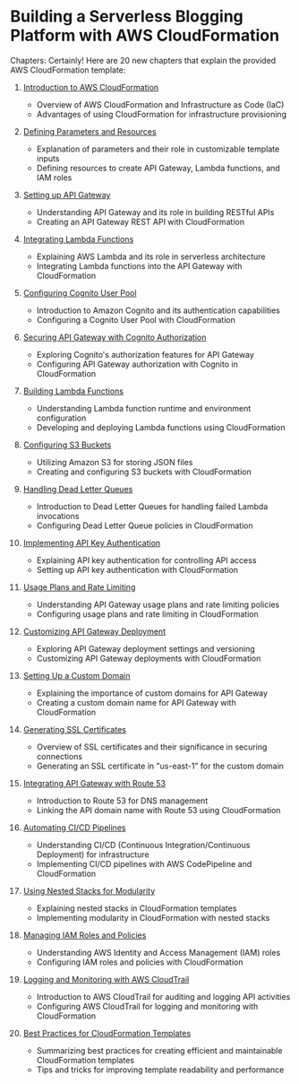 # Building a Serverless Blogging Platform with AWS CloudFormation

Chapters:
Certainly! Here are 20 new chapters that explain the provided AWS CloudFormation template:

1. [Introduction to AWS CloudFormation](https://learn.blitzbudget.com/devops/aws/cdk/mastering-aws-cdk-infrastructure-as-code-and-resource-deployment-on-aws/chapter-18-creating-learn-content-processing-and-storing-learning-resources)
   - Overview of AWS CloudFormation and Infrastructure as Code (IaC)
   - Advantages of using CloudFormation for infrastructure provisioning

2. [Defining Parameters and Resources](https://learn.blitzbudget.com/devops/aws/cdk/mastering-aws-cdk-infrastructure-as-code-and-resource-deployment-on-aws/chapter-18-creating-learn-content-processing-and-storing-learning-resources)
   - Explanation of parameters and their role in customizable template inputs
   - Defining resources to create API Gateway, Lambda functions, and IAM roles

3. [Setting up API Gateway](https://learn.blitzbudget.com/devops/aws/cdk/mastering-aws-cdk-infrastructure-as-code-and-resource-deployment-on-aws/chapter-18-creating-learn-content-processing-and-storing-learning-resources)
   - Understanding API Gateway and its role in building RESTful APIs
   - Creating an API Gateway REST API with CloudFormation

4. [Integrating Lambda Functions](https://learn.blitzbudget.com/devops/aws/cdk/mastering-aws-cdk-infrastructure-as-code-and-resource-deployment-on-aws/chapter-18-creating-learn-content-processing-and-storing-learning-resources)
   - Explaining AWS Lambda and its role in serverless architecture
   - Integrating Lambda functions into the API Gateway with CloudFormation

5. [Configuring Cognito User Pool](https://learn.blitzbudget.com/devops/aws/cdk/mastering-aws-cdk-infrastructure-as-code-and-resource-deployment-on-aws/chapter-18-creating-learn-content-processing-and-storing-learning-resources)
   - Introduction to Amazon Cognito and its authentication capabilities
   - Configuring a Cognito User Pool with CloudFormation

6. [Securing API Gateway with Cognito Authorization](https://learn.blitzbudget.com/devops/aws/cdk/mastering-aws-cdk-infrastructure-as-code-and-resource-deployment-on-aws/chapter-18-creating-learn-content-processing-and-storing-learning-resources)
   - Exploring Cognito's authorization features for API Gateway
   - Configuring API Gateway authorization with Cognito in CloudFormation

7. [Building Lambda Functions](https://learn.blitzbudget.com/devops/aws/cdk/mastering-aws-cdk-infrastructure-as-code-and-resource-deployment-on-aws/chapter-18-creating-learn-content-processing-and-storing-learning-resources)
   - Understanding Lambda function runtime and environment configuration
   - Developing and deploying Lambda functions using CloudFormation

8. [Configuring S3 Buckets](https://learn.blitzbudget.com/devops/aws/cdk/mastering-aws-cdk-infrastructure-as-code-and-resource-deployment-on-aws/chapter-18-creating-learn-content-processing-and-storing-learning-resources)
   - Utilizing Amazon S3 for storing JSON files
   - Creating and configuring S3 buckets with CloudFormation

9. [Handling Dead Letter Queues](https://learn.blitzbudget.com/devops/aws/cdk/mastering-aws-cdk-infrastructure-as-code-and-resource-deployment-on-aws/chapter-18-creating-learn-content-processing-and-storing-learning-resources)
   - Introduction to Dead Letter Queues for handling failed Lambda invocations
   - Configuring Dead Letter Queue policies in CloudFormation

10. [Implementing API Key Authentication](https://learn.blitzbudget.com/devops/aws/cdk/mastering-aws-cdk-infrastructure-as-code-and-resource-deployment-on-aws/chapter-18-creating-learn-content-processing-and-storing-learning-resources)
    - Explaining API key authentication for controlling API access
    - Setting up API key authentication with CloudFormation

11. [Usage Plans and Rate Limiting](https://learn.blitzbudget.com/devops/aws/cdk/mastering-aws-cdk-infrastructure-as-code-and-resource-deployment-on-aws/chapter-18-creating-learn-content-processing-and-storing-learning-resources)
    - Understanding API Gateway usage plans and rate limiting policies
    - Configuring usage plans and rate limiting in CloudFormation

12. [Customizing API Gateway Deployment](https://learn.blitzbudget.com/devops/aws/cdk/mastering-aws-cdk-infrastructure-as-code-and-resource-deployment-on-aws/chapter-18-creating-learn-content-processing-and-storing-learning-resources)
    - Exploring API Gateway deployment settings and versioning
    - Customizing API Gateway deployments with CloudFormation

13. [Setting Up a Custom Domain](https://learn.blitzbudget.com/devops/aws/cdk/mastering-aws-cdk-infrastructure-as-code-and-resource-deployment-on-aws/chapter-18-creating-learn-content-processing-and-storing-learning-resources)
    - Explaining the importance of custom domains for API Gateway
    - Creating a custom domain name for API Gateway with CloudFormation

14. [Generating SSL Certificates](https://learn.blitzbudget.com/devops/aws/cdk/mastering-aws-cdk-infrastructure-as-code-and-resource-deployment-on-aws/chapter-18-creating-learn-content-processing-and-storing-learning-resources)
    - Overview of SSL certificates and their significance in securing connections
    - Generating an SSL certificate in "us-east-1" for the custom domain

15. [Integrating API Gateway with Route 53](https://learn.blitzbudget.com/devops/aws/cdk/mastering-aws-cdk-infrastructure-as-code-and-resource-deployment-on-aws/chapter-18-creating-learn-content-processing-and-storing-learning-resources)
    - Introduction to Route 53 for DNS management
    - Linking the API domain name with Route 53 using CloudFormation

16. [Automating CI/CD Pipelines](https://learn.blitzbudget.com/devops/aws/cdk/mastering-aws-cdk-infrastructure-as-code-and-resource-deployment-on-aws/chapter-18-creating-learn-content-processing-and-storing-learning-resources)
    - Understanding CI/CD (Continuous Integration/Continuous Deployment) for infrastructure
    - Implementing CI/CD pipelines with AWS CodePipeline and CloudFormation

17. [Using Nested Stacks for Modularity](https://learn.blitzbudget.com/devops/aws/cdk/mastering-aws-cdk-infrastructure-as-code-and-resource-deployment-on-aws/chapter-18-creating-learn-content-processing-and-storing-learning-resources)
    - Explaining nested stacks in CloudFormation templates
    - Implementing modularity in CloudFormation with nested stacks

18. [Managing IAM Roles and Policies](https://learn.blitzbudget.com/devops/aws/cdk/mastering-aws-cdk-infrastructure-as-code-and-resource-deployment-on-aws/chapter-18-creating-learn-content-processing-and-storing-learning-resources)
    - Understanding AWS Identity and Access Management (IAM) roles
    - Configuring IAM roles and policies with CloudFormation

19. [Logging and Monitoring with AWS CloudTrail](https://learn.blitzbudget.com/devops/aws/cdk/mastering-aws-cdk-infrastructure-as-code-and-resource-deployment-on-aws/chapter-18-creating-learn-content-processing-and-storing-learning-resources)
    - Introduction to AWS CloudTrail for auditing and logging API activities
    - Configuring AWS CloudTrail for logging and monitoring with CloudFormation

20. [Best Practices for CloudFormation Templates](https://learn.blitzbudget.com/devops/aws/cdk/mastering-aws-cdk-infrastructure-as-code-and-resource-deployment-on-aws/chapter-18-creating-learn-content-processing-and-storing-learning-resources)
    - Summarizing best practices for creating efficient and maintainable CloudFormation templates
    - Tips and tricks for improving template readability and performance